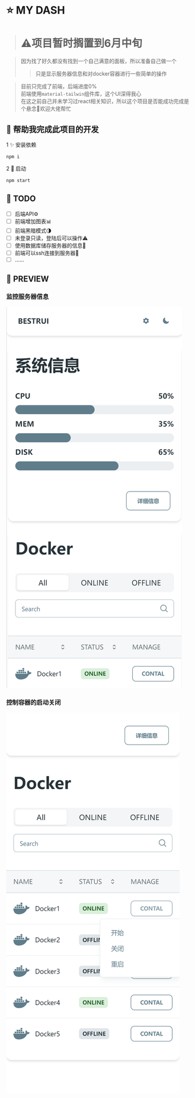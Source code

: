 # ⭐ MY DASH 
> # ⚠项目暂时搁置到6月中旬

> 因为找了好久都没有找到一个自己满意的面板，所以准备自己做一个 
>> 只是显示服务器信息和对docker容器进行一些简单的操作

> 目前只完成了前端，后端进度0%   
> 前端使用`material-tailwin`组件库，这个UI深得我心  
> 在这之前自己并未学习过react相关知识，所以这个项目是否能成功完成是个悬念🙏欢迎大佬帮忙


## 🎈 帮助我完成此项目的开发 
 
1 ✨ 安装依赖  

```
npm i
```
2 🎉 启动   
```
npm start
```

## 🔧 TODO    
- [ ] 后端API⚙️
- [ ] 前端增加图表📊
- [ ] 前端黑暗模式🌗
- [ ] 未登录只读，登陆后可以操作⚠️
- [ ] 使用数据库储存服务器的信息👀
- [ ] 前端可以ssh连接到服务器🚫
- [ ] ......
## 🎊 PREVIEW
       

### 监控服务器信息
<img src="./preview/01.png"  />     

### 控制容器的启动关闭   

<img src="./preview/02.png" />
